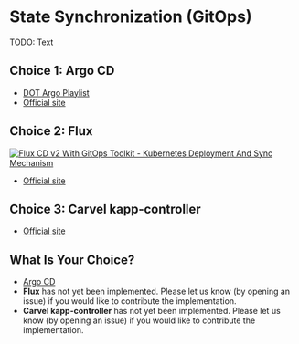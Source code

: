 # State Synchronization (GitOps)

TODO: Text

## Choice 1: Argo CD

* [DOT Argo Playlist](https://youtube.com/playlist?list=PLyicRj904Z9_dGuNs6AN5Khljjn9ssbQ6)
* [Official site](https://argoproj.github.io/cd)

## Choice 2: Flux

[![Flux CD v2 With GitOps Toolkit - Kubernetes Deployment And Sync Mechanism](https://img.youtube.com/vi/R6OeIgb7lUI/0.jpg)](https://youtu.be/R6OeIgb7lUI)
* [Official site](https://kubevela.io)

## Choice 3: Carvel kapp-controller

* [Official site](https://carvel.dev/kapp-controller)

## What Is Your Choice?

* [Argo CD](argocd.md)
* **Flux** has not yet been implemented. Please let us know (by opening an issue) if you would like to contribute the implementation.
* **Carvel kapp-controller** has not yet been implemented. Please let us know (by opening an issue) if you would like to contribute the implementation.
